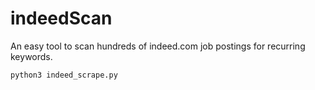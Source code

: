 # indeedScan
An easy tool to scan hundreds of indeed.com job postings for recurring keywords.

```python3 indeed_scrape.py```

